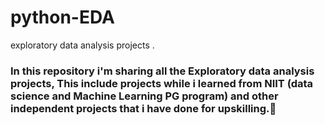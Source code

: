 # python-EDA
exploratory data analysis projects .
### In this repository i'm sharing all the Exploratory data analysis projects, This include projects while i learned from NIIT (data science and Machine Learning PG program) and other independent projects that  i have done for upskilling.🙂
